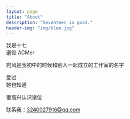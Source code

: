 ```yaml
---
layout: page
title: "About"
description: "Seventeen is good." 
header-img: "img/blue.jpg"
---
```


我是十七<br />
退役 ACMer<br />

宛风是我初中的时候和别人一起成立的工作室的名字<br />

爱过<br />
她也知道<br />

很高兴认识诸位<br />

联系我：3240027916@qq.com<br />





